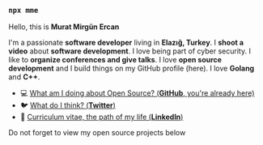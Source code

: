 ### `npx mme`


Hello, this is **Murat Mirgün Ercan**

I'm a passionate **software developer** living in **Elazığ, Turkey**.
I **shoot a video** about **software development**. I love being part of cyber security. I like to **organize conferences and give talks**.
I love **open source development** and I build things on my GitHub profile (here).
I love **Golang** and **C++**.

- 💻  [What am I doing about Open Source? (**GitHub**, you're already here)](https://github.com/MuratSs)
- 🐦  [What do I think? (**Twitter**)](https://twitter.com/ErcanMirgun)
- 🏹  [Curriculum vitae, the path of my life (**LinkedIn**)](https://linkedin.com/in/murat-m-ercan)

Do not forget to view my open source projects below 
